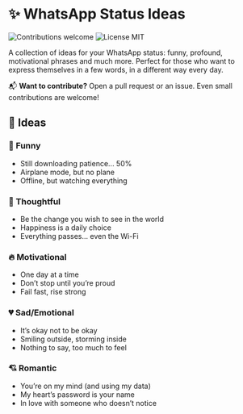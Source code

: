 # ✨ WhatsApp Status Ideas

<p>
  <img alt="Contributions welcome" src="https://img.shields.io/badge/Contributions-welcome-green">
  <img alt="License MIT" src="https://img.shields.io/badge/License-MIT-orange">
</p>

A collection of ideas for your WhatsApp status: funny, profound, motivational phrases and much more. Perfect for those who want to express themselves in a few words, in a different way every day.

📬 **Want to contribute?** Open a pull request or an issue. Even small contributions are welcome!

## 📕 Ideas

### 🤣 Funny
- Still downloading patience... 50%
- Airplane mode, but no plane
- Offline, but watching everything

### 💭 Thoughtful
- Be the change you wish to see in the world
- Happiness is a daily choice
- Everything passes… even the Wi-Fi

### 🔥 Motivational
- One day at a time
- Don’t stop until you’re proud
- Fail fast, rise strong

### 💔 Sad/Emotional
- It’s okay not to be okay
- Smiling outside, storming inside
- Nothing to say, too much to feel

### 💘 Romantic
- You’re on my mind (and using my data)
- My heart’s password is your name
- In love with someone who doesn’t notice
